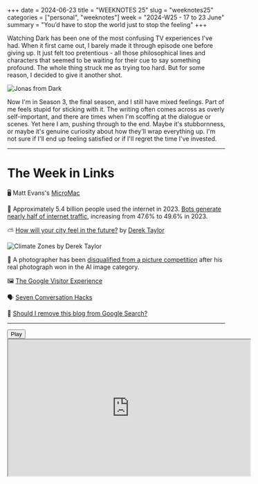 +++
date = 2024-06-23
title = "WEEKNOTES 25"
slug = "weeknotes25"
categories = ["personal", "weeknotes"]
week = "2024-W25 - 17 to 23 June"
summary = "You’d have to stop the world just to stop the feeling"
+++

Watching Dark has been one of the most confusing TV experiences I've had. When it first came out, I barely made it through episode one before giving up. It just felt too pretentious - all those philosophical lines and characters that seemed to be waiting for their cue to say something profound. The whole thing struck me as trying too hard. But for some reason, I decided to give it another shot.

![Jonas from Dark](/weeknotes/weeknotes25/dark-season-3-header.jpg "Jonas from Dark")

Now I'm in Season 3, the final season, and I still have mixed feelings. Part of me feels stupid for sticking with it. The writing often comes across as overly self-important, and there are times when I'm scoffing at the dialogue or scenes. Yet here I am, pushing through to the end. Maybe it's stubbornness, or maybe it's genuine curiosity about how they'll wrap everything up. I'm not sure if I'll end up feeling satisfied or if I'll regret the time I've invested.

---

# The Week in Links

🖥️ Matt Evans's [MicroMac](https://axio.ms/projects/2024/06/16/MicroMac.html)

🤖 Approximately 5.4 billion people used the internet in 2023. [Bots generate nearly half of internet traffic](https://www.chrbutler.com/the-internet-isnt-for-humans-anymore), increasing from 47.6% to 49.6% in 2023.

⛅ [How will your city feel in the future?](https://pudding.cool/2024/06/climate-zones/) by [Derek Taylor](https://pudding.cool/author/derek-taylor/)

![Climate Zones by Derek Taylor](/weeknotes/weeknotes25/the-pudding-climate-zones.png "Climate Zones by Derek Taylor")

🦩 A photographer has been [disqualified from a picture competition](https://petapixel.com/2024/06/12/photographer-disqualified-from-ai-image-contest-after-winning-with-real-photo/) after his real photograph won in the AI image category.

🖼️ [The Google Visitor Experience](https://arun.is/blog/google-visitor-experience/?ref=krabf.com)

🗣️ [Seven Conversation Hacks](https://randsinrepose.com/archives/seven-conversation-hacks/?ref=krabf.com)

🔎 [Should I remove this blog from Google Search?](https://thejollyteapot.com/2024/06/23/should-i-remove-this-blog-from-google-search)

---

<lite-youtube videoid="1RKqOmSkGgM" style="background-image: url(&quot;https://i.ytimg.com/vi/1RKqOmSkGgM/hqdefault.jpg&quot;);" class="lyt-activated"><button type="button" class="lty-playbtn"><span class="lyt-visually-hidden">Play</span></button><iframe width="560" height="315" title="Play" allow="accelerometer; autoplay; encrypted-media; gyroscope; picture-in-picture" allowfullscreen="" src="https://www.youtube-nocookie.com/embed/1RKqOmSkGgM?autoplay"></iframe></lite-youtube>

